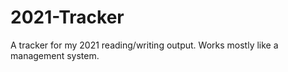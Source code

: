 # 2021-Tracker
A tracker for my 2021 reading/writing output. Works mostly like a management system.
